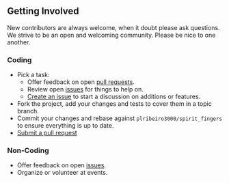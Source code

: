 ## Getting Involved

New contributors are always welcome, when it doubt please ask questions. We strive to be an open and welcoming community. Please be nice to one another.

### Coding

* Pick a task:
  * Offer feedback on open [pull requests](https://github.com/plribeiro3000/spirit_fingers/pulls).
  * Review open [issues](https://github.com/plribeiro3000/spirit_fingers/issues) for things to help on.
  * [Create an issue](https://github.com/plribeiro3000/spirit_fingers/issues/new) to start a discussion on additions or features.
* Fork the project, add your changes and tests to cover them in a topic branch.
* Commit your changes and rebase against `plribeiro3000/spirit_fingers` to ensure everything is up to date.
* [Submit a pull request](https://github.com/plribeiro3000/spirit_fingers/compare/)

### Non-Coding

* Offer feedback on open [issues](https://github.com/plribeiro3000/spirit_fingers/issues).
* Organize or volunteer at events.
